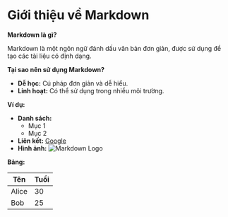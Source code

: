 # Giới thiệu về Markdown

**Markdown là gì?**

Markdown là một ngôn ngữ đánh dấu văn bản đơn giản, được sử dụng để tạo các tài liệu có định dạng.

**Tại sao nên sử dụng Markdown?**

* **Dễ học:** Cú pháp đơn giản và dễ hiểu.
* **Linh hoạt:** Có thể sử dụng trong nhiều môi trường.

**Ví dụ:**

* **Danh sách:**
    * Mục 1
    * Mục 2
* **Liên kết:** [Google](https://www.google.com)
* **Hình ảnh:** ![Markdown Logo](https://www.markdownguide.org/assets/images/logo.svg)

**Bảng:**

| Tên | Tuổi |
|---|---|
| Alice | 30 |
| Bob | 25 |
